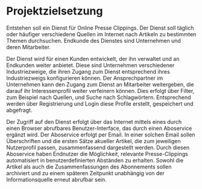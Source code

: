 # Projektzielsetzung

Entstehen soll ein Dienst für Online Presse Clippings. Der Dienst soll täglich oder häufiger verschiedene Quellen im Internet nach Artikeln zu bestimmten Themen durchsuchen. Endkunde des Dienstes sind Unternehmen und deren Mitarbeiter.

Der Dienst wird für einen Kunden entwickelt, der ihn verwaltet und an Endkunden weiter anbietet. Diese sind Unternehmen verschiedener Industriezweige, die ihren Zugang zum Dienst entsprechend ihres Industriezweigs konfigurieren können. Der Ansprechpartner im Unternehmen kann den Zugang zum Dienst an Mitarbeiter weitergeben, die darauf ihr Interessenprofil weiter verfeinern können. Dies erfolgt über Filter, zum Beispiel nach Quellen, und Suche nach Schlagwörtern. Entsprechend werden über Registrierung und Login diese Profile erstellt, gespeichert und abgefragt.

Der Zugriff auf den Dienst erfolgt über das Internet mittels eines durch einen Browser abrufbares Benutzer-Interface, das durch einen  Aboservice ergänzt wird. Der Aboservice erfolgt per Email. In einer solchen Email sollen Überschriften und die ersten Sätze akueller Artikel, die zum jeweiligen Nutzerprofil passen, zusammenfassend dargestellt werden. Durch diesen Aboservice haben Endnutzer die Möglichkeit, relevante Presse-Clippings automatisiert in benutzerdefinierten Abständen zu erhalten. Sowohl die Artikel als auch die Zusammenfassungen des Abonnements sollen archiviert und zu einem späteren Zeitpunkt unabhängig von der Informationsquelle erneut abrufbar sein.
